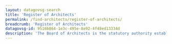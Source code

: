 ```yaml
---
layout: datagovsg-search
title: 'Register of Architects'
permalink: /find-architects/register-of-architects/
breadcrumb: 'Register of Architects'
datagovsg-id: 9516b864-1e3c-495e-8e92-4f48ed13334d
description: 'The Board of Architects is the statutory authority established to administer the Architects Act in Singapore.'
---
```


